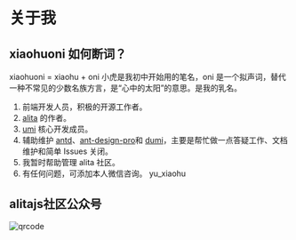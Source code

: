 # 关于我

## xiaohuoni 如何断词？

xiaohuoni = xiaohu + oni 小虎是我初中开始用的笔名，oni 是一个拟声词，替代一种不常见的少数名族方言，是“心中的太阳”的意思。是我的乳名。

1. 前端开发人员，积极的开源工作者。
2. [alita](https://github.com/alitajs/alita) 的作者。
3. [umi](https://github.com/umijs/umi) 核心开发成员。
4. 辅助维护 [antd](https://github.com/ant-design/ant-design)、[ant-design-pro](https://github.com/ant-design/ant-design-pro)和 [dumi](https://github.com/umijs/dumi)，主要是帮忙做一点答疑工作、文档维护和简单 Issues 关闭。
5. 我暂时帮助管理 alita 社区。
6. 有任何问题，可添加本人微信咨询。 yu_xiaohu

## alitajs社区公众号

![qrcode](https://user-images.githubusercontent.com/11746742/89367565-f4ce6300-d70b-11ea-9b4c-e49c65336c82.jpg)
